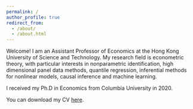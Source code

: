 ```yaml
---
permalink: /
author_profile: true
redirect_from: 
  - /about/
  - /about.html
---
```


Welcome! I am an Assistant Professor of Economics at the Hong Kong University of Science and Technology. My research field is econometric theory, with particular interests in nonparametric identification, high dimensional panel data methods, quantile regression, inferential methods for nonlinear models, causal inference and machine learning.

I received my Ph.D in Economics from Columbia University in 2020. 

You can download my CV [here](/files/CV_JFeng.pdf).

